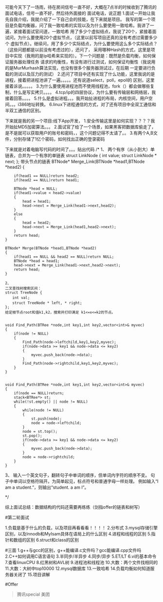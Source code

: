 可能今天下了一场雨，待在房间信号一直不好，大概在7点半的时候收到了腾讯的面试电话，信号一直不好，然后待外面接的
面试电话，说正题
1.面试一开始让我先自我介绍，我就介绍了一下自己会的技能，在下来就是项目。
我写的第一个项目是负载均衡器，问了我一致哈希的实现以及为什么要使用一致哈希。我讲了一遍，紧接着面试官问道，一致哈希
用了多少个虚拟结点，我说了20个，紧接着面试问，为什么要使用20个虚拟节点，（这里以前写项目还真的没有考虑过需要多少个
虚拟节点）。继续问，用了多少个实际结点，为什么要使用这么多个实际结点？（这些问题都是以前没有考虑过的），还问了，
采用哪种Hash的方式，这里是项目中实现（我用的是Ip哈希来实现的）。下一个问题是：既然是负载均衡，如何保证服务器处理任务
请求的均衡性，有没有进行过测试，如何保证均衡性（我说用的是MurMurhash算法实现，也没有很多个服务器测试过，在后期
一定要进行负载的测试以及压力的测试）
2.还问了项目中还有实现了什么功能，这里我说的是进程，接着把进程池讲了一遍。。。。。还有说道select，poll，epoll的
区别，这里接着诉说。。。。。
3.为什么要使用进程池而不使用线程池，fork（）都会做哪些复制，什么是写实拷贝。。。。
4.tcp/ip的四层协议，为什么要有传输层和网络层，我接着回答。。。。
5.什么是虚拟进程。。。我开始扯进程的布局，内核空间，用户空间。。。i386地址转换。
6.linux下进程通信的方式，对了还有项目中全双工通信和半双工通信的区别。

下来就是我的另一个项目:线下App开发，
1.安全传输这里是如何实现？？？？我开始扯MD5加密算法。。。
2.面试官了给了一个场景，如果黑客把数据库偷走了，是不是就可以获取用户的账号和密码，，这个问题记得不太请了。。
3.有两个A,B文件，分别存储了1亿个密码，如何找出正确的登录密码

下来就是对着电脑写代码的时间了。。。贴出代码
    /*
    1、
    两个有序（从小到大）单链表，合并为一个有序的单链表
    struct LinkNode {
      int value;
      struct LinkNode * next;
    };
    带头节点的链表
    BTNode* Merge_Link(BTNode *head1,BTNode *head2)
    {
        
        if(head1 == NULL)return head2;
        if(head2 == NULL)return head1;
    
        BTNode *head = NULL;
        if(head1->value < head2->value)
        {
            head = head1;
            head->next = Merge_Link(head1->next,head2);
        }
        else
        {
            head = head2;
            head->next = Merge_Link(head1,head2->next);
        }
        return head;
    }
    
    BTNode* Merge(BTNode *head1,BTNode *head2)
    {
        if(head1 == NULL && head2 == NULL)return NULL;
        BTNode *head = head1;
        head->next = Merge_Link(head1->next,head2->next);
        return head;
    }
    
    2、
    二叉查找树搜索区间：
    struct TreeNode {
    　　int val;
    　　struct TreeNode * left, * right;
    };
    给定根节点root和值k1,k2，搜索并打印满足 k1<=x<=k2的节点。
    
    
    void Find_Path(BTRee *node,int key1,int key2,vector<int>& myvec)
    {
        if(node != NULL)
        {
            Find_Path(node->leftchild,key1,key2,myvec);
            if(node->data >= key1 && node->data <= key2)
            {
                myvec.push_back(node->data);
            }
            Find_Path(node->rightchild,key1,key2,myvec);
        }
    }
    
    
    void Find_Path(BTRee *node,int key1,int key2,vector<int>& myvec)
    {
        if(node == NULL)return;
        stack<BTRee*> st;
        while(!st.empty() || node != NULL)
        {
            while(node != NULL)
            {
                st.push(node);
                node = node->leftchild;
            }
            node = st.top();
            st.pop();
            if(node->data >= key1 && node->data <= key2)
            {
                myvec.push_back(node->data);
            }
            node = node->rightchild;
        }
    }

3、
输入一个英文句子，翻转句子中单词的顺序，但单词内字符的顺序不变。
句子中单词以空格符隔开。为简单起见，标点符号和普通字母一样处理。
例如输入“I am a student.”，则输出“student. a am I”。

*/

综上面试总结：数据结构的代码还需要再练练（剑指offer的链表和树写）


#第二轮面试

1.负载是基于什么的负载，以及项目再看看看！！！！
2.分布式
3.mysql存储引擎区别，以及Innodb和MyIsam具体在语局上的什么区别
4.进程和线程的区别
5.指针和数组的区别
6.struct和class的区别

#三面
1.g++与gcc的区别，g++能编译.c文件吗？gcc能编译.cpp文件吗
2.C++如何调用C语言语句
3.半同步/半异步
4.同步/异步
5.ET/LT
6.vi的基本命令
7.查看linuxCPU
8.红黑树和AVL树
9.进程池和线程池
10.大数：两个文件找相同的
11.大数：大树中top10000
12.mysql数据库
13.一致哈希
14.负载均衡如何知道服务器关闭了
15.项目讲解

#Offer
>腾讯special
>美团
